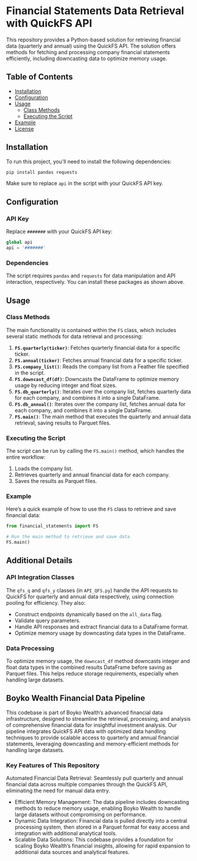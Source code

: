 
# Financial Statements Data Retrieval with QuickFS API

This repository provides a Python-based solution for retrieving financial data (quarterly and annual) using the QuickFS API. The solution offers methods for fetching and processing company financial statements efficiently, including downcasting data to optimize memory usage.

## Table of Contents

- [Installation](#installation)
- [Configuration](#configuration)
- [Usage](#usage)
  - [Class Methods](#class-methods)
  - [Executing the Script](#executing-the-script)
- [Example](#example)
- [License](#license)

## Installation

To run this project, you'll need to install the following dependencies:

```bash
pip install pandas requests
```

Make sure to replace `api` in the script with your QuickFS API key.

## Configuration

### API Key
Replace `#######` with your QuickFS API key:
```python
global api
api = '#######'
```

### Dependencies
The script requires `pandas` and `requests` for data manipulation and API interaction, respectively. You can install these packages as shown above.

## Usage

### Class Methods

The main functionality is contained within the `FS` class, which includes several static methods for data retrieval and processing:

1. **`FS.quarterly(ticker)`**: Fetches quarterly financial data for a specific ticker.
2. **`FS.annual(ticker)`**: Fetches annual financial data for a specific ticker.
3. **`FS.company_list()`**: Reads the company list from a Feather file specified in the script.
4. **`FS.downcast_df(df)`**: Downcasts the DataFrame to optimize memory usage by reducing integer and float sizes.
5. **`FS.db_quarterly()`**: Iterates over the company list, fetches quarterly data for each company, and combines it into a single DataFrame.
6. **`FS.db_annual()`**: Iterates over the company list, fetches annual data for each company, and combines it into a single DataFrame.
7. **`FS.main()`**: The main method that executes the quarterly and annual data retrieval, saving results to Parquet files.

### Executing the Script

The script can be run by calling the `FS.main()` method, which handles the entire workflow:

1. Loads the company list.
2. Retrieves quarterly and annual financial data for each company.
3. Saves the results as Parquet files.

### Example

Here’s a quick example of how to use the `FS` class to retrieve and save financial data:

```python
from financial_statements import FS

# Run the main method to retrieve and save data
FS.main()
```

## Additional Details

### API Integration Classes

The `qfs_q` and `qfs_y` classes (in `API_QFS.py`) handle the API requests to QuickFS for quarterly and annual data respectively, using connection pooling for efficiency. They also:
- Construct endpoints dynamically based on the `all_data` flag.
- Validate query parameters.
- Handle API responses and extract financial data to a DataFrame format.
- Optimize memory usage by downcasting data types in the DataFrame.

### Data Processing

To optimize memory usage, the `downcast_df` method downcasts integer and float data types in the combined results DataFrame before saving as Parquet files. This helps reduce storage requirements, especially when handling large datasets.


## Boyko Wealth Financial Data Pipeline
This codebase is part of Boyko Wealth’s advanced financial data infrastructure, designed to streamline the retrieval, processing, and analysis of comprehensive financial data for insightful investment analysis. Our pipeline integrates QuickFS API data with optimized data handling techniques to provide scalable access to quarterly and annual financial statements, leveraging downcasting and memory-efficient methods for handling large datasets.

### Key Features of This Repository
Automated Financial Data Retrieval: Seamlessly pull quarterly and annual financial data across multiple companies through the QuickFS API, eliminating the need for manual data entry.
+ Efficient Memory Management: The data pipeline includes downcasting methods to reduce memory usage, enabling Boyko Wealth to handle large datasets without compromising on performance.
+ Dynamic Data Integration: Financial data is pulled directly into a central processing system, then stored in a Parquet format for easy access and integration with additional analytical tools.
+ Scalable Data Solutions: This codebase provides a foundation for scaling Boyko Wealth’s financial insights, allowing for rapid expansion to additional data sources and analytical features.


